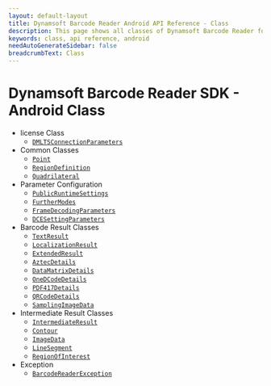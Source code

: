 ```yaml
---
layout: default-layout
title: Dynamsoft Barcode Reader Android API Reference - Class
description: This page shows all classes of Dynamsoft Barcode Reader for Android SDK.
keywords: class, api reference, android
needAutoGenerateSidebar: false
breadcrumbText: Class
---
```


# Dynamsoft Barcode Reader SDK - Android Class

- license Class
  - [`DMLTSConnectionParameters`](auxiliary-DMLTSConnectionParameters.md)
- Common Classes
  - [`Point`](auxiliary-Point.md)
  - [`RegionDefinition`](auxiliary-RegionDefinition.md)
  - [`Quadrilateral`](auxiliary-Quadrilateral.md)
- Parameter Configuration
  - [`PublicRuntimeSettings`](auxiliary-PublicRuntimeSettings.md)
  - [`FurtherModes`](auxiliary-FurtherModes.md)
  - [`FrameDecodingParameters`](auxiliary-FrameDecodingParameters.md)
  - [`DCESettingParameters`](auxiliary-DCESettingParameters.md)
- Barcode Result Classes
  - [`TextResult`](auxiliary-TextResult.md)
  - [`LocalizationResult`](auxiliary-LocalizationResult.md)
  - [`ExtendedResult`](auxiliary-ExtendedResult.md)
  - [`AztecDetails`](auxiliary-AztecDetails.md)
  - [`DataMatrixDetails`](auxiliary-DataMatrixDetails.md)
  - [`OneDCodeDetails`](auxiliary-OneDCodeDetails.md)
  - [`PDF417Details`](auxiliary-PDF417Details.md)
  - [`QRCodeDetails`](auxiliary-QRCodeDetails.md)
  - [`SamplingImageData`](auxiliary-SamplingImageData.md)
- Intermediate Result Classes
  - [`IntermediateResult`](auxiliary-IntermediateResult.md)
  - [`Contour`](auxiliary-Contour.md)
  - [`ImageData`](auxiliary-ImageData.md)
  - [`LineSegment`](auxiliary-LineSegment.md)
  - [`RegionOfInterest`](auxiliary-RegionOfInterest.md)
- Exception
  - [`BarcodeReaderException`](auxiliary-BarcodeReaderException.md)
